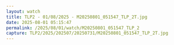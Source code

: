 ```yaml
---
layout: watch
title: TLP2 - 01/08/2025 - M20250801_051547_TLP_2T.jpg
date: 2025-08-01 05:15:47
permalink: /2025/08/01/watch/M20250801_051547_TLP_2
capture: TLP2/2025/202507/20250731/M20250801_051547_TLP_2T.jpg
---
```

